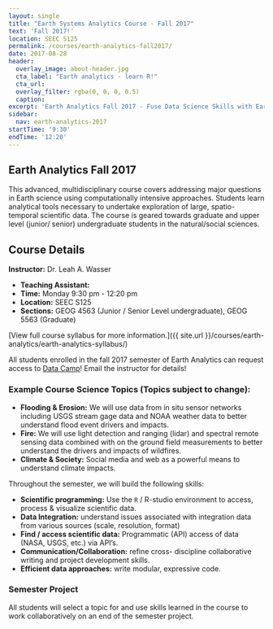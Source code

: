 ```yaml
---
layout: single
title: "Earth Systems Analytics Course - Fall 2017"
text: 'Fall 2017!'
location: SEEC S125
permalink: /courses/earth-analytics-fall2017/
date: 2017-08-28
header:
  overlay_image: about-header.jpg
  cta_label: "Earth analytics - learn R!"
  cta_url:
  overlay_filter: rgba(0, 0, 0, 0.5)
  caption:
excerpt: 'Earth Analytics Fall 2017 - Fuse Data Science Skills with Earth System Science Knowledge.'
sidebar:
  nav: earth-analytics-2017
startTime: '9:30'
endTime: '12:20'
---
```


## <i class="fa fa-home" aria-hidden="true"></i> Earth Analytics Fall 2017

This advanced, multidisciplinary course covers addressing major
questions in Earth science using computationally intensive approaches. Students
learn analytical tools necessary to undertake exploration of large, spatio-temporal
scientific data. The course is geared towards graduate and upper level (junior/
senior) undergraduate students in the natural/social sciences.

<div class='notice--success' markdown="1">

## Course Details

**Instructor:** Dr. Leah A. Wasser

* **Teaching Assistant:**
* **Time:** Monday 9:30 pm -  12:20 pm
* **Location:** SEEC S125
* **Sections:** GEOG 4563 (Junior / Senior Level undergraduate), GEOG 5563 (Graduate)

[View full course syllabus for more information.]({{ site.url }}/courses/earth-analytics/earth-analytics-syllabus/)

</div>

All students enrolled in the fall 2017 semester of Earth Analytics can request
access to <a href="http://www.datacamp.com" target="_blank">Data Camp</a>! Email the instructor for details!

### Example Course Science Topics (Topics subject to change):

* **Flooding & Erosion:** We will use data from in situ sensor networks including
USGS stream gage data and NOAA weather data to better understand flood event drivers
and impacts.
* **Fire:** We will use light detection and ranging (lidar) and spectral remote sensing data combined with on
the ground field measurements to better understand the drivers and impacts of
wildfires.
* **Climate & Society:** Social media and web as a powerful
means to understand climate impacts.

Throughout the semester, we will build the following skills:

* **Scientific programming:** Use the `R` / R-studio environment to
access, process & visualize scientific data.
* **Data Integration:** understand issues associated with
integration data from various sources (scale, resolution, format)
* **Find / access scientific data:** Programmatic (API) access of
data (NASA, USGS, etc.) via API’s.
* **Communication/Collaboration:** refine cross- discipline
collaborative writing and project development skills.
* **Efficient data approaches:** write modular, expressive code.

### Semester Project

All students will select a topic for and use skills learned in the course to work
collaboratively on an end of the semester project.
